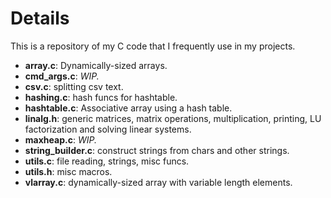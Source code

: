 # Details

This is a repository of my C code that I frequently use in my projects.

* **array.c**: Dynamically-sized arrays.
* **cmd_args.c**: *WIP.*
* **csv.c**: splitting csv text.
* **hashing.c**: hash funcs for hashtable.
* **hashtable.c**: Associative array using a hash table.
* **linalg.h**: generic matrices, matrix operations, multiplication, printing, LU factorization and solving linear systems.
* **maxheap.c**: *WIP.*
* **string_builder.c**: construct strings from chars and other strings.
* **utils.c**: file reading, strings, misc funcs.
* **utils.h**: misc macros.
* **vlarray.c**: dynamically-sized array with variable length elements.
